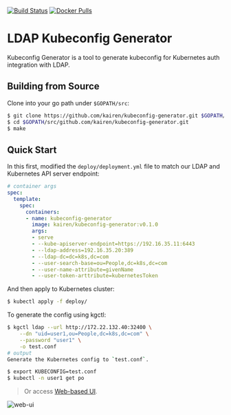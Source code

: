 [![Build Status](https://travis-ci.org/kairen/kubeconfig-generator.svg?branch=master)](https://travis-ci.org/kairen/kubeconfig-generator) [![Docker Pulls](https://img.shields.io/docker/pulls/kairen/kubeconfig-generator.svg)](https://hub.docker.com/r/kairen/kubeconfig-generator/)

# LDAP Kubeconfig Generator
Kubeconfig Generator is a tool to generate kubeconfig for Kubernetes auth integration with LDAP.

## Building from Source
Clone into your go path under `$GOPATH/src`:
```sh
$ git clone https://github.com/kairen/kubeconfig-generator.git $GOPATH/src/github.com/kairen/kubeconfig-generator.git
$ cd $GOPATH/src/github.com/kairen/kubeconfig-generator.git
$ make
```

## Quick Start
In this first, modified the `deploy/deployment.yml` file to match our LDAP and Kubernetes API server endpoint:
```yml
# container args
spec:
  template:
    spec:
      containers:
      - name: kubeconfig-generator
        image: kairen/kubeconfig-generator:v0.1.0
        args:
        - serve
        - --kube-apiserver-endpoint=https://192.16.35.11:6443
        - --ldap-address=192.16.35.20:389
        - --ldap-dc=dc=k8s,dc=com
        - --user-search-base=ou=People,dc=k8s,dc=com
        - --user-name-attribute=givenName
        - --user-token-arttribute=kubernetesToken
```

And then apply to Kubernetes cluster:
```sh
$ kubectl apply -f deploy/
```

To generate the config using kgctl:
```sh
$ kgctl ldap --url http://172.22.132.40:32400 \
    --dn "uid=user1,ou=People,dc=k8s,dc=com" \
    --password "user1" \
    -o test.conf
# output
Generate the Kubernetes config to `test.conf`.

$ export KUBECONFIG=test.conf
$ kubectl -n user1 get po
```
> Or access [Web-based UI](https://github.com/ellis-wu/kubeconfig-generator-ui).

![web-ui](snapshots/home.png)
